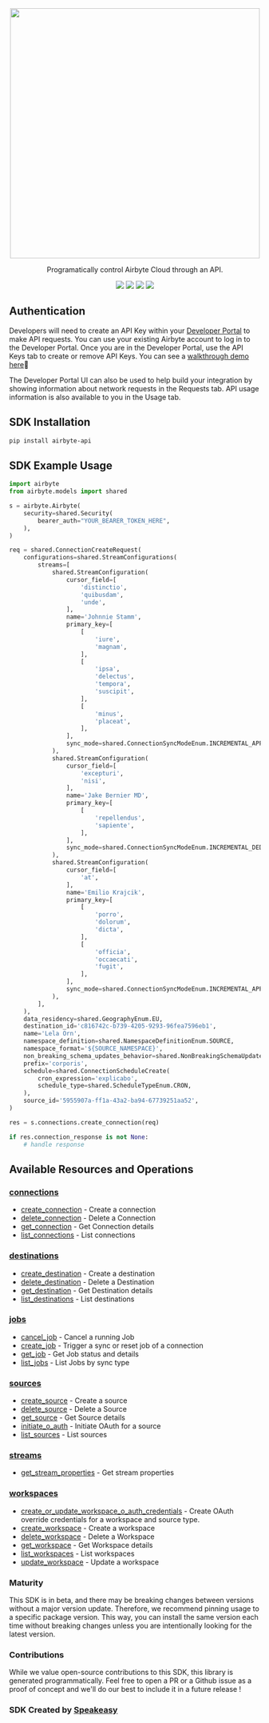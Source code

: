 <div align="center">
        <img src="https://user-images.githubusercontent.com/68016351/222853569-b35cc448-6481-4cf2-a237-bd5da47e94fd.png" width="500">
   <p>Programatically control Airbyte Cloud through an API.</p>
   <a href="https://reference.airbyte.com/reference/start"><img src="https://img.shields.io/static/v1?label=Docs&message=API Ref&color=000000&style=for-the-badge" /></a>
   <a href="https://github.com/airbytehq/airbyte-api-python-sdk/actions"><img src="https://img.shields.io/github/actions/workflow/status/airbytehq/airbyte-api-python-sdk/speakeasy_sdk_generation.yml?style=for-the-badge" /></a>
  <a href="https://opensource.org/licenses/MIT"><img src="https://img.shields.io/badge/License-MIT-blue.svg?style=for-the-badge" /></a>
  <a href="https://github.com/airbytehq/airbyte-api-python-sdk/releases"><img src="https://img.shields.io/github/v/release/airbytehq/airbyte-api-python-sdk?sort=semver&style=for-the-badge" /></a>
</div>

## Authentication

Developers will need to create an API Key within your [Developer Portal](https://portal.airbyte.com/) to make API requests. You can use your existing Airbyte account to log in to the Developer Portal. Once you are in the Developer Portal, use the API Keys tab to create or remove API Keys. You can see a [walkthrough demo here](https://www.loom.com/share/7997a7c67cd642cc8d1c72ef0dfcc4bc)🎦

The Developer Portal UI can also be used to help build your integration by showing information about network requests in the Requests tab. API usage information is also available to you in the Usage tab.

<!-- Start SDK Installation -->
## SDK Installation

```bash
pip install airbyte-api
```
<!-- End SDK Installation -->

## SDK Example Usage
<!-- Start SDK Example Usage -->
```python
import airbyte
from airbyte.models import shared

s = airbyte.Airbyte(
    security=shared.Security(
        bearer_auth="YOUR_BEARER_TOKEN_HERE",
    ),
)

req = shared.ConnectionCreateRequest(
    configurations=shared.StreamConfigurations(
        streams=[
            shared.StreamConfiguration(
                cursor_field=[
                    'distinctio',
                    'quibusdam',
                    'unde',
                ],
                name='Johnnie Stamm',
                primary_key=[
                    [
                        'iure',
                        'magnam',
                    ],
                    [
                        'ipsa',
                        'delectus',
                        'tempora',
                        'suscipit',
                    ],
                    [
                        'minus',
                        'placeat',
                    ],
                ],
                sync_mode=shared.ConnectionSyncModeEnum.INCREMENTAL_APPEND,
            ),
            shared.StreamConfiguration(
                cursor_field=[
                    'excepturi',
                    'nisi',
                ],
                name='Jake Bernier MD',
                primary_key=[
                    [
                        'repellendus',
                        'sapiente',
                    ],
                ],
                sync_mode=shared.ConnectionSyncModeEnum.INCREMENTAL_DEDUPED_HISTORY,
            ),
            shared.StreamConfiguration(
                cursor_field=[
                    'at',
                ],
                name='Emilio Krajcik',
                primary_key=[
                    [
                        'porro',
                        'dolorum',
                        'dicta',
                    ],
                    [
                        'officia',
                        'occaecati',
                        'fugit',
                    ],
                ],
                sync_mode=shared.ConnectionSyncModeEnum.INCREMENTAL_APPEND,
            ),
        ],
    ),
    data_residency=shared.GeographyEnum.EU,
    destination_id='c816742c-b739-4205-9293-96fea7596eb1',
    name='Lela Orn',
    namespace_definition=shared.NamespaceDefinitionEnum.SOURCE,
    namespace_format='${SOURCE_NAMESPACE}',
    non_breaking_schema_updates_behavior=shared.NonBreakingSchemaUpdatesBehaviorEnum.IGNORE,
    prefix='corporis',
    schedule=shared.ConnectionScheduleCreate(
        cron_expression='explicabo',
        schedule_type=shared.ScheduleTypeEnum.CRON,
    ),
    source_id='5955907a-ff1a-43a2-ba94-67739251aa52',
)

res = s.connections.create_connection(req)

if res.connection_response is not None:
    # handle response
```
<!-- End SDK Example Usage -->

<!-- Start SDK Available Operations -->
## Available Resources and Operations


### [connections](docs/connections/README.md)

* [create_connection](docs/connections/README.md#create_connection) - Create a connection
* [delete_connection](docs/connections/README.md#delete_connection) - Delete a Connection
* [get_connection](docs/connections/README.md#get_connection) - Get Connection details
* [list_connections](docs/connections/README.md#list_connections) - List connections

### [destinations](docs/destinations/README.md)

* [create_destination](docs/destinations/README.md#create_destination) - Create a destination
* [delete_destination](docs/destinations/README.md#delete_destination) - Delete a Destination
* [get_destination](docs/destinations/README.md#get_destination) - Get Destination details
* [list_destinations](docs/destinations/README.md#list_destinations) - List destinations

### [jobs](docs/jobs/README.md)

* [cancel_job](docs/jobs/README.md#cancel_job) - Cancel a running Job
* [create_job](docs/jobs/README.md#create_job) - Trigger a sync or reset job of a connection
* [get_job](docs/jobs/README.md#get_job) - Get Job status and details
* [list_jobs](docs/jobs/README.md#list_jobs) - List Jobs by sync type

### [sources](docs/sources/README.md)

* [create_source](docs/sources/README.md#create_source) - Create a source
* [delete_source](docs/sources/README.md#delete_source) - Delete a Source
* [get_source](docs/sources/README.md#get_source) - Get Source details
* [initiate_o_auth](docs/sources/README.md#initiate_o_auth) - Initiate OAuth for a source
* [list_sources](docs/sources/README.md#list_sources) - List sources

### [streams](docs/streams/README.md)

* [get_stream_properties](docs/streams/README.md#get_stream_properties) - Get stream properties

### [workspaces](docs/workspaces/README.md)

* [create_or_update_workspace_o_auth_credentials](docs/workspaces/README.md#create_or_update_workspace_o_auth_credentials) - Create OAuth override credentials for a workspace and source type.
* [create_workspace](docs/workspaces/README.md#create_workspace) - Create a workspace
* [delete_workspace](docs/workspaces/README.md#delete_workspace) - Delete a Workspace
* [get_workspace](docs/workspaces/README.md#get_workspace) - Get Workspace details
* [list_workspaces](docs/workspaces/README.md#list_workspaces) - List workspaces
* [update_workspace](docs/workspaces/README.md#update_workspace) - Update a workspace
<!-- End SDK Available Operations -->

### Maturity

This SDK is in beta, and there may be breaking changes between versions without a major version update. Therefore, we recommend pinning usage
to a specific package version. This way, you can install the same version each time without breaking changes unless you are intentionally
looking for the latest version.

### Contributions

While we value open-source contributions to this SDK, this library is generated programmatically.
Feel free to open a PR or a Github issue as a proof of concept and we'll do our best to include it in a future release !

### SDK Created by [Speakeasy](https://docs.speakeasyapi.dev/docs/using-speakeasy/client-sdks)
